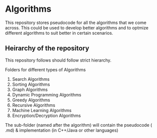 # Algorithms
This repository stores pseudocode for all the algorithms that we come across. This could be used to develop better algorithms and to optmize different algorithms to suit better in certain scenarios.

## Heirarchy of the repository
This repository follows should follow strict hierarchy.

Folders for different types of Algorithms
1. Search Algorithms
2. Sorting Algorithms
3. Graph Algorithms
4. Dynamic Programming Algorithms
5. Greedy Algorithms
6. Recursive Algorithms
7. Machine Learning Algorithms
8. Encryption/Decryption Algorithms

The sub-folder (named after the algorithm) will contain the pseudocode ( .md) & implementation (in C++/Java or other languages)
